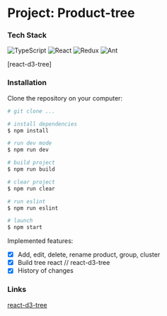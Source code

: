 # Project: Product-tree
### Tech Stack
![TypeScript](https://img.shields.io/badge/-TypeScript-black?style=flat-square&logo=typescript)
![React](https://img.shields.io/badge/-React-black?style=flat-square&logo=react)
![Redux](https://img.shields.io/badge/-Redux-black?style=flat-square&logo=redux)
![Ant](https://img.shields.io/badge/-AntDesign-black?style=flat-square&logo=ant-design)

[react-d3-tree]

### Installation
Clone the repository on your computer:
```bash
# git clone ...

# install dependencies
$ npm install

# run dev mode
$ npm run dev

# build project
$ npm run build

# clear project
$ npm run clear

# run eslint
$ npm run eslint

# launch
$ npm start
```

Implemented features:
- [X] Add, edit, delete, rename product, group, cluster
- [X] Build tree react // react-d3-tree
- [X] History of changes

### Links
[react-d3-tree](https://www.npmjs.com/package/react-d3-tree)
